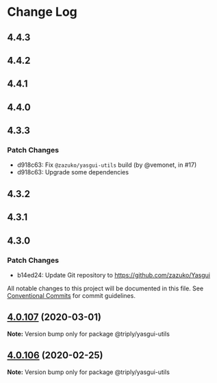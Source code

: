 # Change Log

## 4.4.3

## 4.4.2

## 4.4.1

## 4.4.0

## 4.3.3

### Patch Changes

- d918c63: Fix `@zazuko/yasgui-utils` build (by @vemonet, in #17)
- d918c63: Upgrade some dependencies

## 4.3.2

## 4.3.1

## 4.3.0

### Patch Changes

- b14ed24: Update Git repository to https://github.com/zazuko/Yasgui

All notable changes to this project will be documented in this file.
See [Conventional Commits](https://conventionalcommits.org) for commit guidelines.

## [4.0.107](https://github.com/TriplyDB/yasgui/compare/v4.0.106...v4.0.107) (2020-03-01)

**Note:** Version bump only for package @triply/yasgui-utils

## [4.0.106](https://github.com/TriplyDB/yasgui/compare/v4.0.105...v4.0.106) (2020-02-25)

**Note:** Version bump only for package @triply/yasgui-utils
